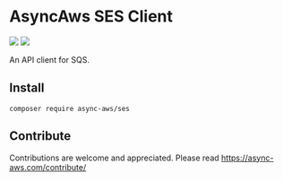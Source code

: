 # AsyncAws SES Client

![](https://github.com/async-aws/ses/workflows/Tests/badge.svg?branch=master)
![](https://github.com/async-aws/ses/workflows/BC%20Check/badge.svg?branch=master)

An API client for SQS.

## Install

```cli
composer require async-aws/ses
```

## Contribute

Contributions are welcome and appreciated. Please read https://async-aws.com/contribute/

